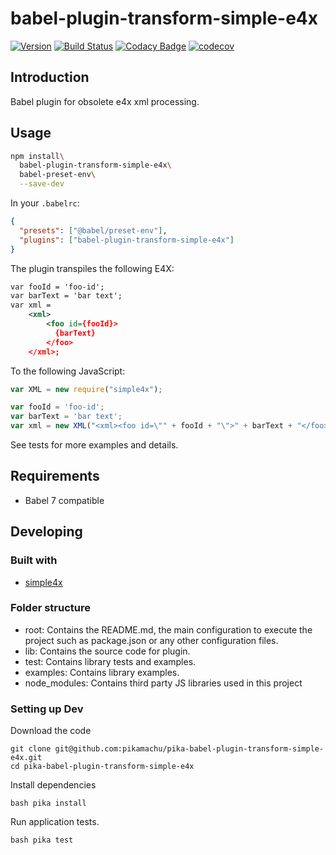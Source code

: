 # babel-plugin-transform-simple-e4x

[![Version](https://img.shields.io/npm/v/babel-plugin-transform-simple-e4x.svg)](https://npmjs.org/package/babel-plugin-transform-simple-e4x)
[![Build Status](https://img.shields.io/travis/pikamachu/pika-babel-plugin-transform-simple-e4x/master.svg)](https://travis-ci.com/pikamachu/pika-babel-plugin-transform-simple-e4x)
[![Codacy Badge](https://api.codacy.com/project/badge/Grade/7a5d465f487e4f55a8e50e8201cc69b1)](https://www.codacy.com/project/antonio.marin.jimenez/pika-babel-plugin-transform-simple-e4x/dashboard?utm_source=github.com&amp;utm_medium=referral&amp;utm_content=pikamachu/pika-babel-plugin-transform-simple-e4x&amp;utm_campaign=Badge_Grade_Dashboard)
[![codecov](https://codecov.io/gh/pikamachu/pika-babel-plugin-transform-simple-e4x/branch/master/graph/badge.svg)](https://codecov.io/gh/pikamachu/pika-babel-plugin-transform-simple-e4x)

## Introduction

Babel plugin for obsolete e4x xml processing.

## Usage

``` bash
npm install\
  babel-plugin-transform-simple-e4x\
  babel-preset-env\
  --save-dev
```

In your `.babelrc`:

``` json
{
  "presets": ["@babel/preset-env"],
  "plugins": ["babel-plugin-transform-simple-e4x"]
}
```

The plugin transpiles the following E4X:

``` xml
var fooId = 'foo-id';
var barText = 'bar text';
var xml =
    <xml>
        <foo id={fooId}>
          {barText}
        </foo>
    </xml>;
```

To the following JavaScript:

``` js
var XML = new require("simple4x");

var fooId = 'foo-id';
var barText = 'bar text';
var xml = new XML("<xml><foo id=\"" + fooId + "\">" + barText + "</foo></xml>");
```

See tests for more examples and details.

## Requirements

- Babel 7 compatible

## Developing

### Built with

* [simple4x](https://github.com/pikamachu/pika-simple-e4x)

### Folder structure

* root: Contains the README.md, the main configuration to execute the project such as package.json or any other configuration files.
* lib: Contains the source code for plugin.
* test: Contains library tests and examples.
* examples: Contains library examples.
* node_modules: Contains third party JS libraries used in this project

### Setting up Dev

Download the code

```shell
git clone git@github.com:pikamachu/pika-babel-plugin-transform-simple-e4x.git
cd pika-babel-plugin-transform-simple-e4x
```

Install dependencies

```shell
bash pika install
```

Run application tests.

```shell
bash pika test
```
